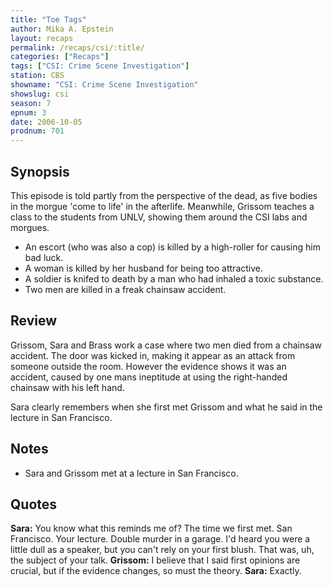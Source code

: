 ```yaml
---
title: "Toe Tags"
author: Mika A. Epstein
layout: recaps
permalink: /recaps/csi/:title/
categories: ["Recaps"]
tags: ["CSI: Crime Scene Investigation"]
station: CBS
showname: "CSI: Crime Scene Investigation"
showslug: csi
season: 7
epnum: 3
date: 2006-10-05
prodnum: 701
---
```


## Synopsis

This episode is told partly from the perspective of the dead, as five bodies in the morgue 'come to life' in the afterlife. Meanwhile, Grissom teaches a class to the students from UNLV, showing them around the CSI labs and morgues.

* An escort (who was also a cop) is killed by a high-roller for causing him bad luck.
* A woman is killed by her husband for being too attractive.
* A soldier is knifed to death by a man who had inhaled a toxic substance.
* Two men are killed in a freak chainsaw accident.

## Review

Grissom, Sara and Brass work a case where two men died from a chainsaw accident. The door was kicked in, making it appear as an attack from someone outside the room. However the evidence shows it was an accident, caused by one mans ineptitude at using the right-handed chainsaw with his left hand.

Sara clearly remembers when she first met Grissom and what he said in the lecture in San Francisco.

## Notes

* Sara and Grissom met at a lecture in San Francisco.

## Quotes

**Sara:** You know what this reminds me of? The time we first met. San Francisco. Your lecture. Double murder in a garage. I'd heard you were a little dull as a speaker, but you can't rely on your first blush. That was, uh, the subject of your talk.
**Grissom:** I believe that I said first opinions are crucial, but if the evidence changes, so must the theory.
**Sara:** Exactly.
